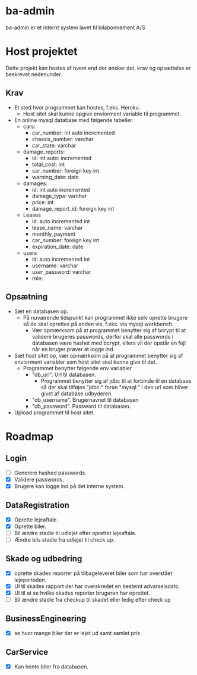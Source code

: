# ba-admin
ba-admin er et internt system lavet til bilabonnement A/S

# Host projektet
Dette projekt kan hostes af hvem end der ønsker det, krav og opsættelse er beskrevet nedenunder.

## Krav
- Et sted hvor programmet kan hostes, f.eks. Heroku.
  - Host sitet skal kunne opgive enviorment variable til programmet.
- En online mysql database med følgende tabeller.
  - cars:
    - car_number: int auto incremented
    - chassis_number: varchar
    - car_state: varchar
  - damage_reports:
    - id: int auto:  incremented
    - total_cost: int
    - car_number: foreign key int
    - warning_date: date
  - damages:
    - id: int auto incremented
    - damage_type: varchar
    - price: int
    - damage_report_id: foreign key int
  - Leases
    - id: auto incremented int
    - lease_name: varchar
    - monthly_payment
    - car_number: foreign key int
    - expiration_date: date
  - users
    - id: auto incremented int
    - username: varchar
    - user_password: varchar
    - role: 

## Opsætning
- Sæt en databasen op.
  - På nuværende tidspunkt kan programmet ikke selv oprette brugere så de skal oprettes på anden vis, f.eks. via mysql workbench.
    - Vær opmærksom på at programmet benytter sig af bcrypt til at validere brugeres passwords, derfor skal alle passwords i databasen være hashet med bcrypt, ellers vil der opstår en fejl når en bruger prøver at logge ind.
- Sæt host sitet op, vær opmærksom på at programmet benytter sig af enviorment variabler som host sitet skal kunne give til det.
  - Programmet benytter følgende env variabler
    - "db_url". Url til databasen.
      - Programmet benytter sig af jdbc til at forbinde til en database så der skal tilføjes "jdbc:" foran "mysql:" i den url som bliver givet af database udbyderen.
    - "db_username". Brugernavnet til databasen
    - "db_password". Password til databasen.
- Upload programmet til host sitet.

# Roadmap
## Login
- [ ] Generere hashed passwords.
- [X] Validere passwords.
- [X] Brugere kan logge ind på det interne system.
## DataRegistration
- [X] Oprette lejeaftale.
- [X] Oprette biler.
- [ ] Bil ændre stadie til udlejet efter oprettet lejeaftale.
- [ ] Ændre bils stadie fra udlejet til check up.
## Skade og udbedring 
- [X] oprette skades reporter på tilbageleveret biler som har overstået lejeperioden.
- [X] UI til skades rapport der har overskredet en bestemt advarselsdato. 
- [X] UI til at se hvilke skades reporter brugeren har oprettet.
- [ ] Bil ændre stadie fra checkup til skadet eller ledig efter check up
## BusinessEngineering 
- [X] se hvor mange biler der er lejet ud samt samlet pris
## CarService
- [X] Kan hente biler fra databasen.
